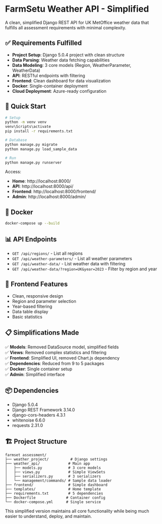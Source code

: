 # FarmSetu Weather API - Simplified

A clean, simplified Django REST API for UK MetOffice weather data that fulfills all assessment requirements with minimal complexity.

## ✅ Requirements Fulfilled

- **Project Setup**: Django 5.0.4 project with clean structure
- **Data Parsing**: Weather data fetching capabilities  
- **Data Modeling**: 3 core models (Region, WeatherParameter, WeatherData)
- **API**: RESTful endpoints with filtering
- **Frontend**: Clean dashboard for data visualization
- **Docker**: Single-container deployment
- **Cloud Deployment**: Azure-ready configuration

## 🚀 Quick Start

```bash
# Setup
python -m venv venv
venv\Scripts\activate
pip install -r requirements.txt

# Database
python manage.py migrate
python manage.py load_sample_data

# Run
python manage.py runserver
```

Access:
- **Home**: http://localhost:8000/
- **API**: http://localhost:8000/api/
- **Frontend**: http://localhost:8000/frontend/
- **Admin**: http://localhost:8000/admin/

## 🐳 Docker

```bash
docker-compose up --build
```

## 📊 API Endpoints

- `GET /api/regions/` - List all regions
- `GET /api/weather-parameters/` - List all weather parameters  
- `GET /api/weather-data/` - List weather data with filtering
- `GET /api/weather-data/?region=UK&year=2023` - Filter by region and year

## 📱 Frontend Features

- Clean, responsive design
- Region and parameter selection
- Year-based filtering
- Data table display
- Basic statistics

## 📋 Simplifications Made

✅ **Models**: Removed DataSource model, simplified fields  
✅ **Views**: Removed complex statistics and filtering  
✅ **Frontend**: Simplified UI, removed Chart.js dependency  
✅ **Dependencies**: Reduced from 9 to 5 packages  
✅ **Docker**: Single container setup  
✅ **Admin**: Simplified interface  

## 📦 Dependencies

- Django 5.0.4
- Django REST Framework 3.14.0
- django-cors-headers 4.3.1
- whitenoise 6.6.0
- requests 2.31.0

## 🏗️ Project Structure

```
farmset assessment/
├── weather_project/          # Django settings
├── weather_api/             # Main app
│   ├── models.py            # 3 core models
│   ├── views.py             # Simple ViewSets
│   ├── serializers.py       # 3 serializers
│   └── management/commands/ # Sample data loader
├── frontend/                # Simple dashboard
├── templates/               # Home template
├── requirements.txt         # 5 dependencies
├── Dockerfile              # Container config
└── docker-compose.yml      # Single service
```

This simplified version maintains all core functionality while being much easier to understand, deploy, and maintain.
